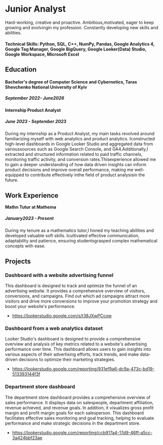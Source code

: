 # Junior Analyst
Hard-working, creative and proactive. Ambitious,motivated, eager to keep growing and evolvingin my profession. Constantly developing new skills and abilities.
#### Technical Skills: Python, SQL, C++, NumPy, Pandas, Google Analytics 4, Google Tag Manager, Google BigQuery, Google Looker(Data) Studio, Google Workspace, Microsoft Excel

## Education
#### Bachelor's degree of Computer Science and Cybernetics, Taras Shevchenko National University of Kyiv
##### September 2022- June2026

#### Internship Product Analyst
##### June 2023 - September 2023
During my internship as a Product Analyst, my main tasks revolved around familiarizing myself with web analytics and product analytics. Iconstructed high-level dashboards
in Google Looker Studio and aggregated data from varioussources such as Google Search Console, and GA4.Additionally,I extracted and structured information related to paid traffic channels, monitoring traffic activity, and conversion rates.Thisexperience allowed me to gain a deeper understanding of how data driven insights can inform product decisions and improve overall performance, making me well-equipped to contribute effectively inthe field of product analysisin the future.

## Work Experience
**Mathn Tutur at Mathema**
##### January2023 - Present
During my tenure as a mathematics tutor,I honed my teaching abilities and developed valuable soft skills. Icultivated effective communication, adaptability and patience, ensuring studentsgrasped complex mathematical concepts with ease.
## Projects

### Dashboard with a website advertising funnel
This dashboard is designed to track and optimize the funnel of an advertising website. It provides a comprehensive overview of visitors, conversions, and campaigns. Find out which ad campaigns attract more visitors and drive more conversions to improve your promotion strategy and boost your website's performance.
- https://lookerstudio.google.com/s/t38JXwPCcow

### Dashboard from a web analytics dataset
Looker Studio's dashboard is designed to provide a comprehensive overview and analysis of key metrics related to a website's advertising performance over time. This dashboard allows users to gain insights into various aspects of their advertising efforts, track trends, and make data-driven decisions to optimize their marketing strategies.
- https://lookerstudio.google.com/reporting/931ef9a6-dc9a-473c-bd19-513393144f3f

### Department store dashboard
The department store dashboard provides a comprehensive overview of sales performance. It displays data on salespeople, department affiliation, revenue achieved, and revenue goals. In addition, it visualizes gross profit margin and profit margin goals for each salesperson. This dashboard facilitates effective sales monitoring and goal tracking, helping to evaluate performance and make strategic decisions in the department store.
- https://lookerstudio.google.com/reporting/ccb917a4-17d9-46ff-a5cc-3a424bbf23ae


